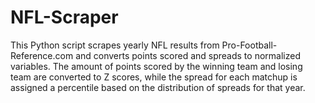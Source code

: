 # NFL-Scraper

This Python script scrapes yearly NFL results from Pro-Football-Reference.com and converts points scored and spreads to normalized variables. The amount of points scored by the winning team and losing team are converted to Z scores, while the spread for each matchup is assigned a percentile based on the distribution of spreads for that year.
